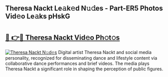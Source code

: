 ## Theresa Nackt Le𝚊k𝚎d N𝚞𝚍es - Part-ER5 Photos Vid𝚎o Le𝚊ks pHskG

# <h2><a href="http://fb83w5v.evod.top/?m=Theresa+Nackt">🔗 👉🔴 Theresa Nackt Vid𝚎o Ph𝚘t𝚘s</a></h2>

[![Theresa Nackt N𝚞d𝚎s](https://i.imgur.com/8V9OHl7.gif)](http://fb83w5v.evod.top/?m=Theresa+Nackt)
Digital artist Theresa Nackt and social media personality, recognized for disseminating dance and lifestyle content via collaborative dance performances and brief videos. The media plays Theresa Nackt a significant role in shaping the perception of public figures. 
